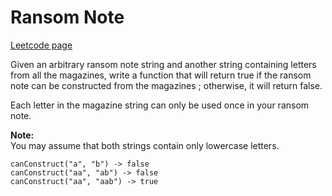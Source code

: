 # Ransom Note
[Leetcode page](https://leetcode.com/problems/ransom-note/description)

Given an arbitrary ransom note string and another string containing letters
from all the magazines, write a function that will return true if the ransom
note can be constructed from the magazines ; otherwise, it will return false.

Each letter in the magazine string can only be used once in your ransom note.

**Note:**  
You may assume that both strings contain only lowercase letters.

    
    
    canConstruct("a", "b") -> false
    canConstruct("aa", "ab") -> false
    canConstruct("aa", "aab") -> true
    

